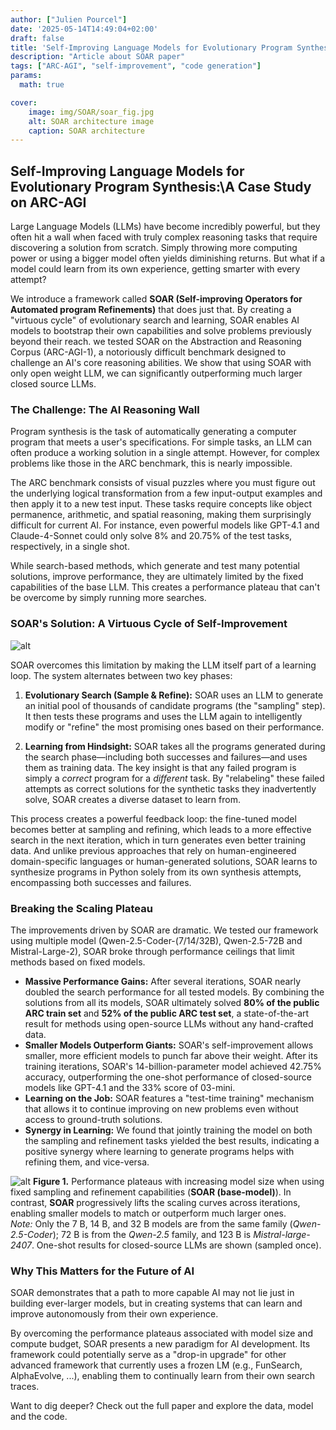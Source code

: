 ```yaml
---
author: ["Julien Pourcel"]
date: '2025-05-14T14:49:04+02:00'
draft: false
title: 'Self-Improving Language Models for Evolutionary Program Synthesis: A Case Study on ARC-AGI'
description: "Article about SOAR paper"
tags: ["ARC-AGI", "self-improvement", "code generation"]
params:
  math: true

cover:
    image: img/SOAR/soar_fig.jpg
    alt: SOAR architecture image
    caption: SOAR architecture
---
```


## Self-Improving Language Models for Evolutionary Program Synthesis:\\A Case Study on ARC-AGI

Large Language Models (LLMs) have become incredibly powerful, but they often hit a wall when faced with truly complex reasoning tasks that require discovering a solution from scratch. Simply throwing more computing power or using a bigger model often yields diminishing returns. But what if a model could learn from its own experience, getting smarter with every attempt?

We introduce a framework called **SOAR (Self-improving Operators for Automated program Refinements)** that does just that. By creating a "virtuous cycle" of evolutionary search and learning, SOAR enables AI models to bootstrap their own capabilities and solve problems previously beyond their reach. we tested SOAR on the Abstraction and Reasoning Corpus (ARC-AGI-1), a notoriously difficult benchmark designed to challenge an AI's core reasoning abilities. We show that using SOAR with only open weight LLM, we can significantly outperforming much larger closed source LLMs.

### The Challenge: The AI Reasoning Wall

Program synthesis is the task of automatically generating a computer program that meets a user's specifications. For simple tasks, an LLM can often produce a working solution in a single attempt. However, for complex problems like those in the ARC benchmark, this is nearly impossible.

The ARC benchmark consists of visual puzzles where you must figure out the underlying logical transformation from a few input-output examples and then apply it to a new test input. These tasks require concepts like object permanence, arithmetic, and spatial reasoning, making them surprisingly difficult for current AI. For instance, even powerful models like GPT-4.1 and Claude-4-Sonnet could only solve 8% and 20.75% of the test tasks, respectively, in a single shot.

While search-based methods, which generate and test many potential solutions, improve performance, they are ultimately limited by the fixed capabilities of the base LLM. This creates a performance plateau that can't be overcome by simply running more searches.

### SOAR's Solution: A Virtuous Cycle of Self-Improvement

![alt](/img/SOAR/soar_fig.png) 

SOAR overcomes this limitation by making the LLM itself part of a learning loop. The system alternates between two key phases:

1.  **Evolutionary Search (Sample & Refine):** SOAR uses an LLM to generate an initial pool of thousands of candidate programs (the "sampling" step). It then tests these programs and uses the LLM again to intelligently modify or "refine" the most promising ones based on their performance.

2.  **Learning from Hindsight:** SOAR takes all the programs generated during the search phase—including both successes and failures—and uses them as training data. The key insight is that any failed program is simply a *correct* program for a *different* task. By "relabeling" these failed attempts as correct solutions for the synthetic tasks they inadvertently solve, SOAR creates a diverse dataset to learn from.

This process creates a powerful feedback loop: the fine-tuned model becomes better at sampling and refining, which leads to a more effective search in the next iteration, which in turn generates even better training data. And unlike previous approaches that rely on human-engineered domain-specific languages or human-generated solutions, SOAR learns to synthesize programs in Python solely from its own synthesis attempts, encompassing both successes and failures.

### Breaking the Scaling Plateau

The improvements driven by SOAR are dramatic. We tested our framework using multiple model (Qwen-2.5-Coder-(7/14/32B), Qwen-2.5-72B and Mistral-Large-2), SOAR broke through performance ceilings that limit methods based on fixed models.

* **Massive Performance Gains:** After several iterations, SOAR nearly doubled the search performance for all tested models. By combining the solutions from all its models, SOAR ultimately solved **80% of the public ARC train set** and **52% of the public ARC test set**, a state-of-the-art result for methods using open-source LLMs without any hand-crafted data.
* **Smaller Models Outperform Giants:** SOAR's self-improvement allows smaller, more efficient models to punch far above their weight. After its training iterations, SOAR's 14-billion-parameter model achieved 42.75% accuracy, outperforming the one-shot performance of closed-source models like GPT-4.1 and the 33% score of 03-mini.
* **Learning on the Job:** SOAR features a "test-time training" mechanism that allows it to continue improving on new problems even without access to ground-truth solutions.
* **Synergy in Learning:** We found that jointly training the model on both the sampling and refinement tasks yielded the best results, indicating a positive synergy where learning to generate programs helps with refining them, and vice-versa.


![alt](/img/SOAR/scaling.jpg) 
**Figure 1.** Performance plateaus with increasing model size when using fixed sampling and refinement capabilities (**SOAR (base-model)**). In contrast, **SOAR** progressively lifts the scaling curves across iterations, enabling smaller models to match or outperform much larger ones.  
*Note:* Only the 7 B, 14 B, and 32 B models are from the same family (*Qwen-2.5-Coder*); 72 B is from the *Qwen-2.5* family, and 123 B is *Mistral-large-2407*. One-shot results for closed-source LLMs are shown (sampled once).

### Why This Matters for the Future of AI

SOAR demonstrates that a path to more capable AI may not lie just in building ever-larger models, but in creating systems that can learn and improve autonomously from their own experience.

By overcoming the performance plateaus associated with model size and compute budget, SOAR presents a new paradigm for AI development. Its framework could potentially serve as a "drop-in upgrade" for other advanced framework that currently uses a frozen LM (e.g., FunSearch, AlphaEvolve, ...), enabling them to continually learn from their own search traces.


Want to dig deeper? Check out the full paper and explore the data, model and the code.
